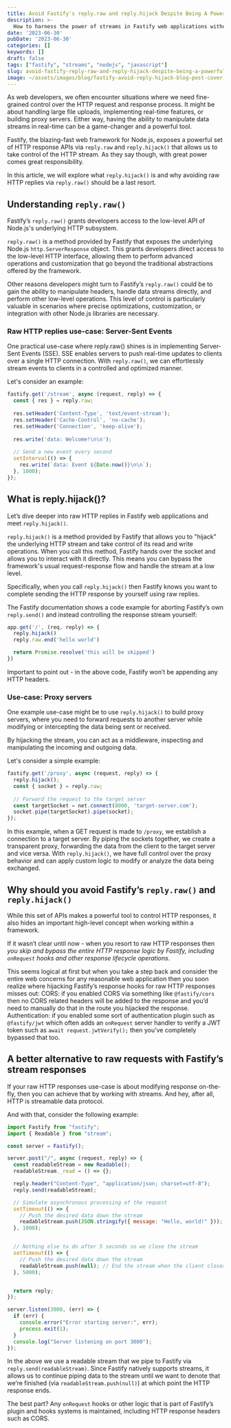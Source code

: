 ```yaml
---
title: Avoid Fastify's reply.raw and reply.hijack Despite Being A Powerful HTTP Streams Tool
description: >-
  How to harness the power of streams in Fastify web applications without resorting to raw HTTP replies via reply.raw() and reply.hijack().
date: '2023-06-30'
pubDate: '2023-06-30'
categories: []
keywords: []
draft: false
tags: ["fastify", "streams", "nodejs", "javascript"]
slug: avoid-fastify-reply-raw-and-reply-hijack-despite-being-a-powerful-http-streams-tool
image: ~/assets/images/blog/fastify-avoid-reply-hijack-blog-post-cover.png
---
```


As web developers, we often encounter situations where we need fine-grained control over the HTTP request and response process. It might be about handling large file uploads, implementing real-time features, or building proxy servers. Either way, having the ability to manipulate data streams in real-time can be a game-changer and a powerful tool.

Fastify, the blazing-fast web framework for Node.js, exposes a powerful set of HTTP response APIs via `reply.raw` and `reply.hijack()` that allows us to take control of the HTTP stream. As they say though, with great power comes great responsibility.

In this article, we will explore what `reply.hijack()` is and why avoiding raw HTTP replies via `reply.raw()` should be a last resort.

## Understanding `reply.raw()`

Fastify’s `reply.raw()` grants developers access to the low-level API of Node.js's underlying HTTP subsystem. 

`reply.raw()` is a method provided by Fastify that exposes the underlying Node.js `http.ServerResponse` object. This grants developers direct access to the low-level HTTP interface, allowing them to perform advanced operations and customization that go beyond the traditional abstractions offered by the framework.

Other reasons developers might turn to Fastify’s `reply.raw()` could be to gain the ability to manipulate headers, handle data streams directly, and perform other low-level operations. This level of control is particularly valuable in scenarios where precise optimizations, customization, or integration with other Node.js libraries are necessary.

### Raw HTTP replies use-case: Server-Sent Events

One practical use-case where reply.raw() shines is in implementing Server-Sent Events (SSE). SSE enables servers to push real-time updates to clients over a single HTTP connection. With `reply.raw()`, we can effortlessly stream events to clients in a controlled and optimized manner.

Let's consider an example:

```javascript
fastify.get('/stream', async (request, reply) => {
  const { res } = reply.raw;
  
  res.setHeader('Content-Type', 'text/event-stream');
  res.setHeader('Cache-Control', 'no-cache');
  res.setHeader('Connection', 'keep-alive');
  
  res.write('data: Welcome!\n\n');
  
  // Send a new event every second
  setInterval(() => {
    res.write(`data: Event ${Date.now()}\n\n`);
  }, 1000);
});

```

## What is reply.hijack()?

Let’s dive deeper into raw HTTP replies in Fastify web applications and meet `reply.hijack()`.

`reply.hijack()` is a method provided by Fastify that allows you to "hijack" the underlying HTTP stream and take control of its read and write operations. When you call this method, Fastify hands over the socket and allows you to interact with it directly. This means you can bypass the framework's usual request-response flow and handle the stream at a low level.

Specifically, when you call `reply.hijack()` then Fastify knows you want to complete sending the HTTP response by yourself using raw replies.

The Fastify documentation shows a code example for aborting Fastify’s own `reply.send()` and instead controlling the response stream yourself:

```javascript
app.get('/', (req, reply) => {
  reply.hijack()
  reply.raw.end('hello world')

  return Promise.resolve('this will be skipped')
})
```

Important to point out - in the above code, Fastify won’t be appending any HTTP headers.

### Use-case: Proxy servers

One example use-case might be to use `reply.hijack()` to build proxy servers, where you need to forward requests to another server while modifying or intercepting the data being sent or received.

By hijacking the stream, you can act as a middleware, inspecting and manipulating the incoming and outgoing data.

Let's consider a simple example:

```javascript
fastify.get('/proxy', async (request, reply) => {
  reply.hijack();
  const { socket } = reply.raw;
  
  // Forward the request to the target server
  const targetSocket = net.connect(8000, 'target-server.com');
  socket.pipe(targetSocket).pipe(socket);
});
```

In this example, when a GET request is made to `/proxy`, we establish a connection to a target server. By piping the sockets together, we create a transparent proxy, forwarding the data from the client to the target server and vice versa. With `reply.hijack()`, we have full control over the proxy behavior and can apply custom logic to modify or analyze the data being exchanged.

## Why should you avoid Fastify’s `reply.raw()` and `reply.hijack()`

While this set of APIs makes a powerful tool to control HTTP responses, it also hides an important high-level concept when working within a framework.

If it wasn’t clear until now - when you resort to raw HTTP responses then *you skip and bypass the entire HTTP response logic by Fastify, including `onRequest` hooks and other response lifecycle operations*.

This seems logical at first but when you take a step back and consider the entire web concerns for any reasonable web application then you soon realize where hijacking Fastify’s response hooks for raw HTTP responses misses out:
CORS: if you enabled CORS via something like `@fastify/cors` then no CORS related headers will be added to the response and you’d need to manually do that in the route you hijacked the response.
Authentication: if you enabled some sort of authentication plugin such as `@fastify/jwt` which often adds an `onRequest` server handler to verify a JWT token such as `await request.jwtVerify();` then you’ve completely bypassed that too.

## A better alternative to raw requests with Fastify’s stream responses

If your raw HTTP responses use-case is about modifying response on-the-fly, then you can achieve that by working with streams. And hey, after all, HTTP is streamable data protocol.

And with that, consider the following example:

```javascript
import Fastify from "fastify";
import { Readable } from "stream";

const server = Fastify();

server.post("/", async (request, reply) => {
  const readableStream = new Readable();
  readableStream._read = () => {};

  reply.header("Content-Type", "application/json; charset=utf-8");
  reply.send(readableStream);

  // Simulate asynchronous processing of the request
  setTimeout(() => {
    // Push the desired data down the stream
    readableStream.push(JSON.stringify({ message: "Hello, world!" }));
  }, 1000);


  // Nothing else to do after 5 seconds so we close the stream
  setTimeout(() => {
    // Push the desired data down the stream
    readableStream.push(null); // End the stream when the client closes the connection
  }, 5000);


  return reply;
});

server.listen(3000, (err) => {
  if (err) {
    console.error("Error starting server:", err);
    process.exit(1);
  }
  console.log("Server listening on port 3000");
});
```

In the above we use a readable stream that we pipe to Fastify via `reply.send(readableStream)`. Since Fastify natively supports streams, it allows us to continue piping data to the stream until we want to denote that we’re finished (via `readableStream.push(null)`) at which point the HTTP response ends.

The best part? Any `onRequest` hooks or other logic that is part of Fastify’s plugin and hooks systems is maintained, including HTTP response headers such as CORS.
